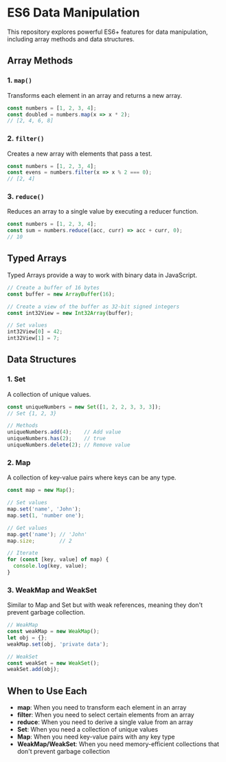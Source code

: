 # ES6 Data Manipulation

This repository explores powerful ES6+ features for data manipulation, including array methods and data structures.

## Array Methods

### 1. `map()`
Transforms each element in an array and returns a new array.

```javascript
const numbers = [1, 2, 3, 4];
const doubled = numbers.map(x => x * 2);
// [2, 4, 6, 8]
```

### 2. `filter()`
Creates a new array with elements that pass a test.

```javascript
const numbers = [1, 2, 3, 4];
const evens = numbers.filter(x => x % 2 === 0);
// [2, 4]
```

### 3. `reduce()`
Reduces an array to a single value by executing a reducer function.

```javascript
const numbers = [1, 2, 3, 4];
const sum = numbers.reduce((acc, curr) => acc + curr, 0);
// 10
```

## Typed Arrays

Typed Arrays provide a way to work with binary data in JavaScript.

```javascript
// Create a buffer of 16 bytes
const buffer = new ArrayBuffer(16);

// Create a view of the buffer as 32-bit signed integers
const int32View = new Int32Array(buffer);

// Set values
int32View[0] = 42;
int32View[1] = 7;
```

## Data Structures

### 1. Set
A collection of unique values.

```javascript
const uniqueNumbers = new Set([1, 2, 2, 3, 3, 3]);
// Set {1, 2, 3}

// Methods
uniqueNumbers.add(4);    // Add value
uniqueNumbers.has(2);    // true
uniqueNumbers.delete(2); // Remove value
```

### 2. Map
A collection of key-value pairs where keys can be any type.

```javascript
const map = new Map();

// Set values
map.set('name', 'John');
map.set(1, 'number one');

// Get values
map.get('name'); // 'John'
map.size;        // 2

// Iterate
for (const [key, value] of map) {
  console.log(key, value);
}
```

### 3. WeakMap and WeakSet
Similar to Map and Set but with weak references, meaning they don't prevent garbage collection.

```javascript
// WeakMap
const weakMap = new WeakMap();
let obj = {};
weakMap.set(obj, 'private data');

// WeakSet
const weakSet = new WeakSet();
weakSet.add(obj);
```

## When to Use Each

- **map**: When you need to transform each element in an array
- **filter**: When you need to select certain elements from an array
- **reduce**: When you need to derive a single value from an array
- **Set**: When you need a collection of unique values
- **Map**: When you need key-value pairs with any key type
- **WeakMap/WeakSet**: When you need memory-efficient collections that don't prevent garbage collection
